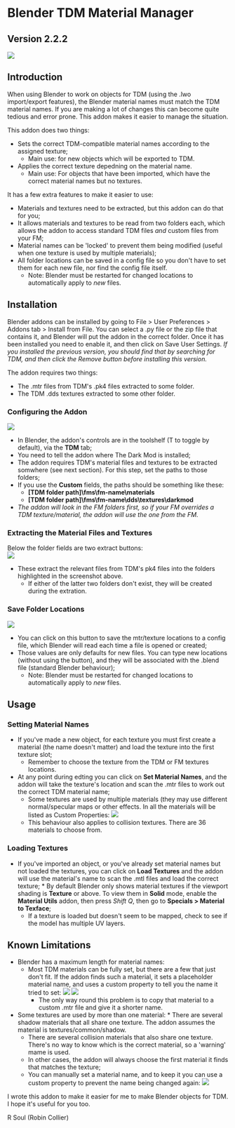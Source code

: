 # Blender TDM Material Manager
## Version 2.2.2
![](screens\addon_panel.gif)

## Introduction
When using Blender to work on objects for TDM (using the .lwo import/export features), the Blender material names must match the TDM material names. If you are making a lot of changes this can become quite tedious and error prone. This addon makes it easier to manage the situation.

This addon does two things:
* Sets the correct TDM-compatible material names according to the assigned texture;
  * Main use: for new objects which will be exported to TDM.
* Applies the correct texture depedning on the material name.
  * Main use: For objects that have been imported, which have the correct material names but no textures.

It has a few extra features to make it easier to use:
* Materials and textures need to be extracted, but this addon can do that for you;
* It allows materials and textures to be read from two folders each, which allows the addon to access standard TDM files <em>and</em> custom files from your FM;
* Material names can be 'locked' to prevent them being modified (useful when one texture is used by multiple materials);
* All folder locations can be saved in a config file so you don't have to set them for each new file, nor find the config file itself.
  * Note: Blender must be restarted for changed locations to automatically apply to <em>new</em> files.

## Installation
Blender addons can be installed by going to File > User Preferences > Addons tab > Install from File. You can select a .py file or the zip file that contains it, and Blender will put the addon in the correct folder. Once it has been installed you need to enable it, and then click on Save User Settings. <em>If you installed the previous version, you should find that by searching for TDM, and then click the Remove button before installing this version.</em>

The addon requires two things:
* The .mtr files from TDM's .pk4 files extracted to some folder.
* The TDM .dds textures extracted to some other folder.

### Configuring the Addon
![](screens/setup_folders.gif)
* In Blender, the addon's controls are in the toolshelf (T to toggle by default), via the <strong>TDM</strong> tab;
* You need to tell the addon where The Dark Mod is installed;
* The addon requires TDM's material files and textures to be extracted somwhere (see next section). For this step, set the paths to those folders;
* If you use the <strong>Custom</strong> fields, the paths should be something like these:
  * <strong>[TDM folder path]\fms\fm-name\materials</strong>
  * <strong>[TDM folder path]\fms\fm-name\dds\textures\darkmod</strong>
* <em>The addon will look in the FM folders first, so if your FM overrides a TDM texture/material, the addon will use the one from the FM.</em>

### Extracting the Material Files and Textures
Below the folder fields are two extract buttons:  
![](screens/extract_buttons.gif)
* These extract the relevant files from TDM's pk4 files into the folders highlighted in the screenshot above.
  * If either of the latter two folders don't exist, they will be created during the extration.

### Save Folder Locations
![](screens/save_folders.gif)
* You can click on this button to save the mtr/texture locations to a config file, which Blender will read each time a file is opened or created;
* Those values are only defaults for new files. You can type new locations (without using the button), and they will be associated with the .blend file (standard Blender behaviour);
  * Note: Blender must be restarted for changed locations to automatically apply to <em>new</em> files.

## Usage
### Setting Material Names
* If you've made a new object, for each texture you must first create a material (the name doesn't matter) and load the texture into the first texture slot;
  * Remember to choose the texture from the TDM or FM textures locations.
* At any point during edting you can click on <strong>Set Material Names</strong>, and the addon will take the texture's location and scan the .mtr files to work out the correct TDM material name;
  * Some textures are used by multiple materials (they may use different normal/specular maps or other effects. In all the materials will be listed as Custom Properties:
  ![](screens/multi_mats.gif)
  * This behaviour also applies to collision textures. There are 36 materials to choose from.
		
### Loading Textures
* If you've imported an object, or you've already set material names but not loaded the textures, you can click on <strong>Load Textures</strong> and the addon will use the material's name to scan the .mtl files and load the correct texture;
		* By default Blender only shows material textures if the viewport shading is <strong>Texture</strong> or above. To view them in <strong>Solid</strong> mode, enable the <strong>Material Utils</strong> addon, then press <em>Shift Q</em>, then go to <strong>Specials > Material to Texface</strong>;
	* If a texture is loaded but doesn't seem to be mapped, check to see if the model has multiple UV layers.
	
## Known Limitations
* Blender has a maximum length for material names:
  * Most TDM materials can be fully set, but there are a few that just don't fit. If the addon finds such a material, it sets a placeholder material name, and uses a custom property to tell you the name it tried to set:
		![](screens/too_long.gif)
    ![](screens/failed_name.gif)
    * The only way round this problem is to copy that material to a custom .mtr file and give it a shorter name.
* Some textures are used by more than one material:
		* There are several shadow materials that all share one texture. The addon assumes the material is textures/common/shadow.
	* There are several collision materials that also share one texture. There's no way to know which is the correct material, so a 'warning' mame is used.
	* In other cases, the addon will always choose the first material it finds that matches the texture;
	* You can manually set a material name, and to keep it you can use a custom property to prevent the name being changed again:
	![](screens\no_change.gif)
	

I wrote this addon to make it easier for me to make Blender objects for TDM. I hope it's useful for you too.

R Soul (Robin Collier)

